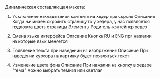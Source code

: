 Динамическая составляющая макета:

1. Исключение накладывания контента на хедер при скроле
Описание
Когда начинаем скролить страницу то у хедера, у нас появляется подложка цвета страницы
Элементы
Родитель-контейнер хедер

2. Смена языка интерфейса 
Описание
Кнопка RU и ENG при нажатии на которые язык меняется 

3. Появление текста при наведении на изображение 
Описание
При наведении курсора на картинку будет появляться текст 

4. Изменение цвета фона 
Описание 
При нажалии на кнопку в хедере "тема" можно выбрать темная или светлая 